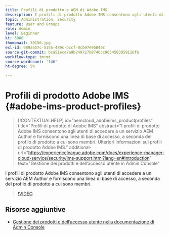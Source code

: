 ```yaml
---
title: Profili di prodotto e AEM di Adobe IMS
description: I profili di prodotto Adobe IMS consentono agli utenti di accedere a un servizio AEM Author e forniscono una linea di base di accesso, a seconda del profilo di prodotto a cui sono membri.
topic: Administration, Security
feature: User and Groups
role: Admin
level: Beginner
kt: 5000
thumbnail: 39156.jpg
exl-id: 089a557c-5155-489c-bccf-0cb97e95840c
source-git-commit: bca51ece7a9b249727b8746cc9654503059116fb
workflow-type: tm+mt
source-wordcount: '146'
ht-degree: 5%

---
```


# Profili di prodotto Adobe IMS {#adobe-ims-product-profiles}

>[!CONTEXTUALHELP]
>id="aemcloud_adobeims_productprofiles"
>title="Profili di prodotto di Adobe IMS"
>abstract="I profili di prodotto Adobe IMS consentono agli utenti di accedere a un servizio AEM Author e forniscono una linea di base di accesso, a seconda del profilo di prodotto a cui sono membri. Ulteriori informazioni sui profili di prodotto Adobe IMS."
>additional-url="https://experienceleague.adobe.com/docs/experience-manager-cloud-service/security/ims-support.html?lang=en#introduction" text="Gestione dei prodotti e dell’accesso utente in Admin Console"

I profili di prodotto Adobe IMS consentono agli utenti di accedere a un servizio AEM Author e forniscono una linea di base di accesso, a seconda del profilo di prodotto a cui sono membri.

>[!VIDEO](https://video.tv.adobe.com/v/39156/?quality=12&learn=on)

## Risorse aggiuntive

+ [Gestione dei prodotti e dell’accesso utente nella documentazione di Admin Console](https://experienceleague.adobe.com/docs/experience-manager-cloud-service/security/ims-support.html#managing-products-and-user-access-in-admin-console)
